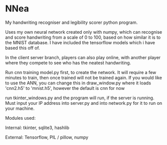 # NNea
My handwriting recogniser and legibility scorer python program.

Uses my own neural network created only with numpy, which can recognise and score handwriting from a scale of 0 to 100, based on how similar it is to the MNIST database. I have included the tensorflow models which i have based this off of.


In the client server branch, players can also play online, with another player where they compete to see who has the neatest handwriting.

Run cnn training model.py first, to create the network. It will require a few minutes to train, then once trained will not be trained again. If you would like to use the ANN, you can change this in draw_window.py where it loads 'cnn2.h5' to 'mnist.h5', however the default is cnn for now

run tkinter_windows.py and the program will run, if the server is running. Must input your IP address into server.py and into network.py for it to run on your machine.


Modules used:

Internal:
tkinter,
sqlite3,
hashlib

External:
Tensorflow,
PIL / pillow,
numpy


